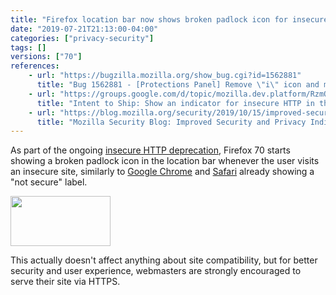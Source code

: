 ```yaml
---
title: "Firefox location bar now shows broken padlock icon for insecure sites"
date: "2019-07-21T21:13:00-04:00"
categories: ["privacy-security"]
tags: []
versions: ["70"]
references:
    - url: "https://bugzilla.mozilla.org/show_bug.cgi?id=1562881"
      title: "Bug 1562881 - [Protections Panel] Remove \"i\" icon and make the shield icon persistent on the URL bar."
    - url: "https://groups.google.com/d/topic/mozilla.dev.platform/RzmOHmoksdU/discussion"
      title: "Intent to Ship: Show an indicator for insecure HTTP in the URL bar"
    - url: "https://blog.mozilla.org/security/2019/10/15/improved-security-and-privacy-indicators-in-firefox-70/"
      title: "Mozilla Security Blog: Improved Security and Privacy Indicators in Firefox 70"
---
```

As part of the ongoing [insecure HTTP deprecation](https://www.fxsitecompat.dev/en-CA/docs/2015/insecure-http-will-be-deprecated/), Firefox 70 starts showing a broken padlock icon in the location bar whenever the user visits an insecure site, similarly to [Google Chrome](https://www.blog.google/products/chrome/milestone-chrome-security-marking-http-not-secure/) and [Safari](https://support.apple.com/en-us/HT208672) already showing a "not secure" label.

<img src="/images/screenshots/1562881-insecure-icon.png" width="160" height="80" alt="">

This actually doesn't affect anything about site compatibility, but for better security and user experience, webmasters are strongly encouraged to serve their site via HTTPS.
